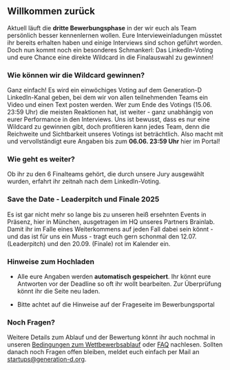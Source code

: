 ## Willkommen zurück

Aktuell läuft die **dritte Bewerbungsphase** in der wir euch als Team persönlich besser kennenlernen wollen. Eure Intervieweinladungen müsstet ihr bereits erhalten haben und einige Interviews sind schon geführt worden. Doch nun kommt noch ein besonderes Schmankerl: Das LinkedIn-Voting und eure Chance eine direkte Wildcard in die Finalauswahl zu gewinnen!

### Wie können wir die Wildcard gewinnen?

Ganz einfach! Es wird ein einwöchiges Voting auf dem Generation-D LinkedIn-Kanal geben, bei dem wir von allen teilnehmenden Teams ein Video und einen Text posten werden. Wer zum Ende des Votings (15.06. 23:59 Uhr) die meisten Reaktionen hat, ist weiter - ganz unabhängig von eurer Performance in den Interviews. Uns ist bewusst, dass es nur eine Wildcard zu gewinnen gibt, doch profitieren kann jedes Team, denn die Reichweite und Sichtbarkeit unseres Votings ist beträchtlich. Also macht mit und vervollständigt eure Angaben bis zum **06.06. 23:59 Uhr** hier im Portal!

### Wie geht es weiter?

Ob ihr zu den 6 Finalteams gehört, die durch unsere Jury ausgewählt wurden, erfahrt ihr zeitnah nach dem LinkedIn-Voting.

### Save the Date - Leaderpitch und Finale 2025

Es ist gar nicht mehr so lange bis zu unseren heiß ersehnten Events in Präsenz, hier in München, ausgetragen im HQ unseres Partners Brainlab. Damit ihr im Falle eines Weiterkommens auf jeden Fall dabei sein könnt - und das ist für uns ein Muss - tragt euch gern schonmal den 12.07. (Leaderpitch) und den 20.09. (Finale) rot im Kalender ein.

### Hinweise zum Hochladen

- Alle eure Angaben werden **automatisch gespeichert**. Ihr könnt eure Antworten vor der Deadline so oft ihr wollt bearbeiten. Zur Überprüfung könnt ihr die Seite neu laden.

- Bitte achtet auf die Hinweise auf der Frageseite im Bewerbungsportal

### Noch Fragen?

Weitere Details zum Ablauf und der Bewertung könnt ihr auch nochmal in unseren [Bedingungen zum Wettbewerbsablauf](files/Ablauf_des_Bewerbungsprozesses_2025.pdf) oder [FAQ](https://generation-d.org/faq/) nachlesen. Sollten danach noch Fragen offen bleiben, meldet euch einfach per Mail an [startups@generation-d.org](mailto:startups@generation-d.org).

